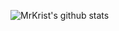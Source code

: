 ![MrKrist's github stats](https://github-readme-stats.vercel.app/api?username=sergii-python-developer&show_icons=true&theme=gruvbox)
